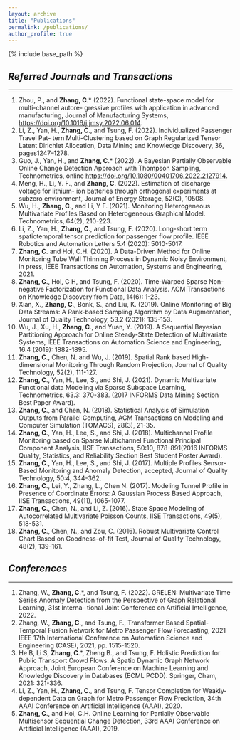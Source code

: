 ```yaml
---
layout: archive
title: "Publications"
permalink: /publications/
author_profile: true
---
```

<!-- **To get the pdf or code, please click the title of paper** -->

<!-- {% if author.googlescholar %}
  You can also find my articles on <u><a href="{{author.googlescholar}}">my Google Scholar profile</a>.</u>
{% endif %} -->

{% include base_path %}

<!-- {% for post in site.publications reversed %}
  {% include archive-single.html %}
{% endfor %} -->

## ***Referred Journals and Transactions***
***
1. Zhou, P., and **Zhang, C**.* (2022). Functional state-space model for multi-channel autore- gressive profiles with application in advanced manufacturing, Journal of Manufacturing Systems, <https://doi.org/10.1016/j.jmsy.2022.06.014>.
2. Li, Z., Yan, H., **Zhang, C**., and Tsung, F. (2022). Individualized Passenger Travel Pat- tern Multi-Clustering based on Graph Regularized Tensor Latent Dirichlet Allocation, Data Mining and Knowledge Discovery, 36, pages1247–1278.
16. Guo, J., Yan, H., and **Zhang, C**.* (2022). A Bayesian Partially Observable Online Change Detection Approach with Thompson Sampling, Technometrics, online <https://doi.org/10.1080/00401706.2022.2127914>.
15. Meng, H., Li, Y. F., and **Zhang, C**. (2022). Estimation of discharge voltage for lithium- ion batteries through orthogonal experiments at subzero environment, Journal of Energy Storage, 52(C), 10508.
14. Wu, H., **Zhang, C**., and Li, Y F. (2021). Monitoring Heterogeneous Multivariate Profiles Based on Heterogeneous Graphical Model. Technometrics, 64(2), 210-223.
16. Li, Z., Yan, H., **Zhang, C**., and Tsung, F. (2020). Long-short term spatiotemporal tensor prediction for passenger flow profile. IEEE Robotics and Automation Letters 5.4 (2020): 5010-5017. 
18. **Zhang, C**. and Hoi, C.H. (2020). A Data-Driven Method for Online Monitoring Tube Wall Thinning Process in Dynamic Noisy Environment, in press, IEEE Transactions on Automation, Systems and Engineering, 2021.
20. **Zhang, C**., Hoi, C H, and Tsung, F. (2020). Time-Warped Sparse Non-negative Factorization for Functional Data Analysis. ACM Transactions on Knowledge Discovery from Data, 14(6): 1-23.
21. Xian, X., **Zhang, C**., Bonk, S., and Liu, K. (2019). Online Monitoring of Big Data Streams: A Rank-based Sampling Algorithm by Data Augmentation, Journal of Quality Technology, 53.2 (2021): 135-153.
22. Wu, J., Xu, H., **Zhang, C**., and Yuan, Y. (2019). A Sequential Bayesian Partitioning Approach for Online Steady-State Detection of Multivariate Systems, IEEE Transactions on Automation Science and Engineering, 16.4 (2019): 1882-1895.
23. **Zhang, C**., Chen, N. and Wu, J. (2019). Spatial Rank based High-dimensional Monitoring Through Random Projection, Journal of Quality Technology, 52(2), 111-127.
24. **Zhang, C**., Yan, H., Lee, S., and Shi, J. (2021). Dynamic Multivariate Functional data Modeling via Sparse Subspace Learning, Technometrics, 63.3: 370-383. (2017 INFORMS Data Mining Section Best Paper Award). 
25. **Zhang, C**., and Chen, N. (2018). Statistical Analysis of Simulation Outputs from Parallel Computing, ACM Transactions on Modeling and Computer Simulation (TOMACS), 28(3), 21-35.
26. **Zhang, C**., Yan, H., Lee, S., and Shi, J. (2018). Multichannel Profile Monitoring based on Sparse Multichannel Functional Principal Component Analysis, IISE Transactions, 50:10, 878-891(2016 INFORMS Quality, Statistics, and Reliability Section Best Student Poster Award). 
27. **Zhang, C**., Yan, H., Lee, S., and Shi, J. (2017). Multiple Profiles Sensor-Based Monitoring and Anomaly Detection, accepted, Journal of Quality Technology, 50:4, 344-362. 
28. **Zhang, C**., Lei, Y., Zhang, L., Chen N. (2017). Modeling Tunnel Profile in Presence of Coordinate Errors: A Gaussian Process Based Approach, IISE Transactions, 49(11), 1065-1077. 
29. **Zhang, C**., Chen, N., and Li, Z. (2016). State Space Modeling of Autocorrelated Multivariate Poisson Counts, IISE Transactions, 49(5), 518-531. 
30. **Zhang, C**., Chen, N., and Zou, C. (2016). Robust Multivariate Control Chart Based on Goodness-of-fit Test, Journal of Quality Technology, 48(2), 139-161. 

## ***Conferences***
***
1. Zhang, W., **Zhang, C**.*, and Tsung, F. (2022). GRELEN: Multivariate Time Series Anomaly Detection from the Perspective of Graph Relational Learning, 31st Interna- tional Joint Conference on Artificial Intelligence, 2022.
2. Zhang, W., **Zhang, C**., and Tsung, F., Transformer Based Spatial-Temporal Fusion Network for Metro Passenger Flow Forecasting, 2021 IEEE 17th International Conference on Automation Science and Engineering (CASE), 2021, pp. 1515-1520.
3. He B, Li S, **Zhang, C**.*, Zheng B., and Tsung, F. Holistic Prediction for Public Transport Crowd Flows: A Spatio Dynamic Graph Network Approach, Joint European Conference on Machine Learning and Knowledge Discovery in Databases (ECML PCDD). Springer, Cham, 2021: 321-336.
4. Li, Z., Yan, H., **Zhang, C**., and Tsung, F. Tensor Completion for Weakly-dependent Data on Graph for Metro Passenger Flow Prediction, 34th AAAI Conference on Artificial Intelligence (AAAI), 2020.
5. **Zhang, C**., and Hoi, C.H. Online Learning for Partially Observable Multisensor Sequential Change Detection, 33rd AAAI Conference on Artificial Intelligence (AAAI), 2019.  
